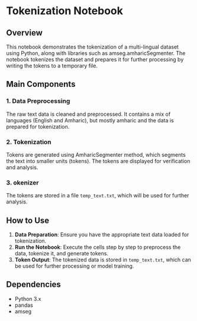 # Tokenization Notebook

## Overview
This notebook demonstrates the tokenization of a multi-lingual dataset using Python, along with libraries such as amseg.amharicSegmenter. The notebook tokenizes the dataset and prepares it for further processing by writing the tokens to a temporary file.

## Main Components

### 1. Data Preprocessing
The raw text data is cleaned and preprocessed. It contains a mix of languages (English and Amharic), but mostly amharic and the data is prepared for tokenization.

### 2. Tokenization
Tokens are generated using AmharicSegmenter method, which segments the text into smaller units (tokens). The tokens are displayed for verification and analysis.

### 3. okenizer
The tokens are stored in a file `temp_text.txt`, which will be used for further analysis.

## How to Use

1. **Data Preparation**: Ensure you have the appropriate text data loaded for tokenization.
2. **Run the Notebook**: Execute the cells step by step to preprocess the data, tokenize it, and generate tokens.
3. **Token Output**: The tokenized data is stored in `temp_text.txt`, which can be used for further processing or model training.

## Dependencies
- Python 3.x
- pandas
- amseg